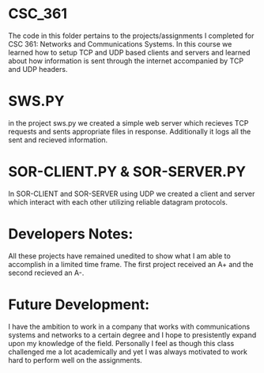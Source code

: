 # CSC_361
The code in this folder pertains to the projects/assignments I completed for CSC 361: Networks and Communications Systems. 
In this course we learned how to setup TCP and UDP based clients and servers and learned about how information is sent through the internet accompanied by TCP and UDP headers.
# SWS.PY
in the project sws.py we created a simple web server which recieves TCP requests and sents appropriate files in response. 
Additionally it logs all the sent and recieved information.
# SOR-CLIENT.PY & SOR-SERVER.PY
In SOR-CLIENT and SOR-SERVER using UDP we created a client and server which interact with each other utilizing reliable datagram protocols.
# Developers Notes:
All these projects have remained unedited to show what I am able to accomplish in a limited time frame.
The first project received an A+ and the second recieved an A-.
# Future Development:
I have the ambition to work in a company that works with communications systems and networks to a certain degree and I hope to presistently expand upon my knowledge of the field.
Personally I feel as though this class challenged me a lot academically and yet I was always motivated to work hard to perform well on the assignments.

